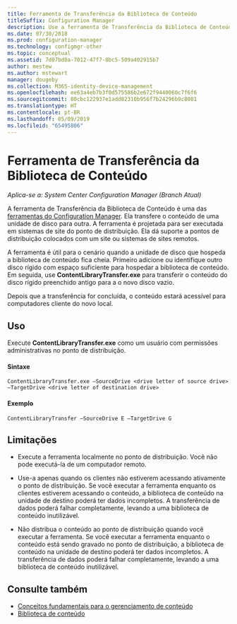 ```yaml
---
title: Ferramenta de Transferência da Biblioteca de Conteúdo
titleSuffix: Configuration Manager
description: Use a ferramenta de Transferência da Biblioteca de Conteúdo para transferir o conteúdo de uma unidade de disco para outra em um ponto de distribuição do Configuration Manager.
ms.date: 07/30/2018
ms.prod: configuration-manager
ms.technology: configmgr-other
ms.topic: conceptual
ms.assetid: 7d07bd0a-7012-47f7-8bc5-509a402915b7
author: mestew
ms.author: mstewart
manager: dougeby
ms.collection: M365-identity-device-management
ms.openlocfilehash: ee63a4eb7b3f0d575586b2e672f9440060c7f6f6
ms.sourcegitcommit: 80cbc122937e1add82310b956f7b24296b9c8081
ms.translationtype: HT
ms.contentlocale: pt-BR
ms.lasthandoff: 05/09/2019
ms.locfileid: "65495806"
---
```

# <a name="content-library-transfer-tool"></a>Ferramenta de Transferência da Biblioteca de Conteúdo

*Aplica-se a: System Center Configuration Manager (Branch Atual)*

A ferramenta de Transferência da Biblioteca de Conteúdo é uma das [ferramentas do Configuration Manager](/sccm/core/support/tools). Ela transfere o conteúdo de uma unidade de disco para outra. A ferramenta é projetada para ser executada em sistemas de site do ponto de distribuição. Ela dá suporte a pontos de distribuição colocados com um site ou sistemas de sites remotos.  

A ferramenta é útil para o cenário quando a unidade de disco que hospeda a biblioteca de conteúdo fica cheia. Primeiro adicione ou identifique outro disco rígido com espaço suficiente para hospedar a biblioteca de conteúdo. Em seguida, use **ContentLibraryTransfer.exe** para transferir o conteúdo do disco rígido preenchido antigo para a o novo disco vazio.
 
Depois que a transferência for concluída, o conteúdo estará acessível para computadores cliente do novo local.



## <a name="usage"></a>Uso 

Execute **ContentLibraryTransfer.exe** como um usuário com permissões administrativas no ponto de distribuição. 

#### <a name="syntax"></a>Sintaxe 
`ContentLibraryTransfer.exe –SourceDrive <drive letter of source drive> –TargetDrive <drive letter of destination drive>`

#### <a name="example"></a>Exemplo
`ContentLibraryTransfer –SourceDrive E –TargetDrive G`



## <a name="limitations"></a>Limitações

- Execute a ferramenta localmente no ponto de distribuição. Você não pode executá-la de um computador remoto.  

- Use-a apenas quando os clientes não estiverem acessando ativamente o ponto de distribuição. Se você executar a ferramenta enquanto os clientes estiverem acessando o conteúdo, a biblioteca de conteúdo na unidade de destino poderá ter dados incompletos. A transferência de dados poderá falhar completamente, levando a uma biblioteca de conteúdo inutilizável.  

- Não distribua o conteúdo ao ponto de distribuição quando você executar a ferramenta. Se você executar a ferramenta enquanto o conteúdo está sendo gravado no ponto de distribuição, a biblioteca de conteúdo na unidade de destino poderá ter dados incompletos. A transferência de dados poderá falhar completamente, levando a uma biblioteca de conteúdo inutilizável.



## <a name="see-also"></a>Consulte também

- [Conceitos fundamentais para o gerenciamento de conteúdo](/sccm/core/plan-design/hierarchy/fundamental-concepts-for-content-management)
- [Biblioteca de conteúdo](/sccm/core/plan-design/hierarchy/the-content-library)

